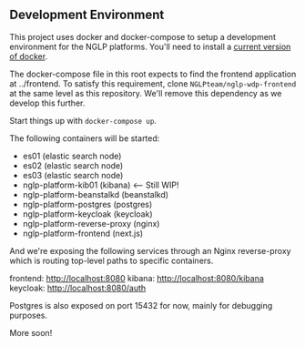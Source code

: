 ## Development Environment

This project uses docker and docker-compose to setup a development environment for the NGLP platforms. You'll need to install a [current version of docker](https://docs.docker.com/docker-for-mac/install/).

The docker-compose file in this root expects to find the frontend application at ../frontend. To satisfy this requirement, clone `NGLPteam/nglp-wdp-frontend` at the same level as this repository. We'll remove this dependency as we develop this further.

Start things up with `docker-compose up`.

The following containers will be started:

- es01 (elastic search node)
- es02 (elastic search node)
- es03 (elastic search node)
- nglp-platform-kib01 (kibana) <-- Still WIP!
- nglp-platform-beanstalkd (beanstalkd)
- nglp-platform-postgres (postgres)
- nglp-platform-keycloak (keycloak)
- nglp-platform-reverse-proxy (nginx)
- nglp-platform-frontend (next.js)

And we're exposing the following services through an Nginx reverse-proxy which is routing top-level paths to specific containers.

frontend: [http://localhost:8080](http://localhost:8080)
kibana: [http://localhost:8080/kibana](http://localhost:8080/kibana)
keycloak: [http://localhost:8080/auth](http://localhost:8080/auth)

Postgres is also exposed on port 15432 for now, mainly for debugging purposes.

More soon!